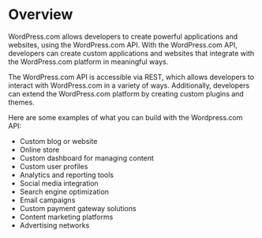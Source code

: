# Overview

WordPress.com allows developers to create powerful applications and websites,
using the WordPress.com API. With the WordPress.com API, developers can create
custom applications and websites that integrate with the WordPress.com platform
in meaningful ways.

The WordPress.com API is accessible via REST, which allows developers to
interact with WordPress.com in a variety of ways. Additionally, developers can
extend the WordPress.com platform by creating custom plugins and themes.

Here are some examples of what you can build with the Wordpress.com API:

- Custom blog or website
- Online store
- Custom dashboard for managing content
- Custom user profiles
- Analytics and reporting tools
- Social media integration
- Search engine optimization
- Email campaigns
- Custom payment gateway solutions
- Content marketing platforms
- Advertising networks
